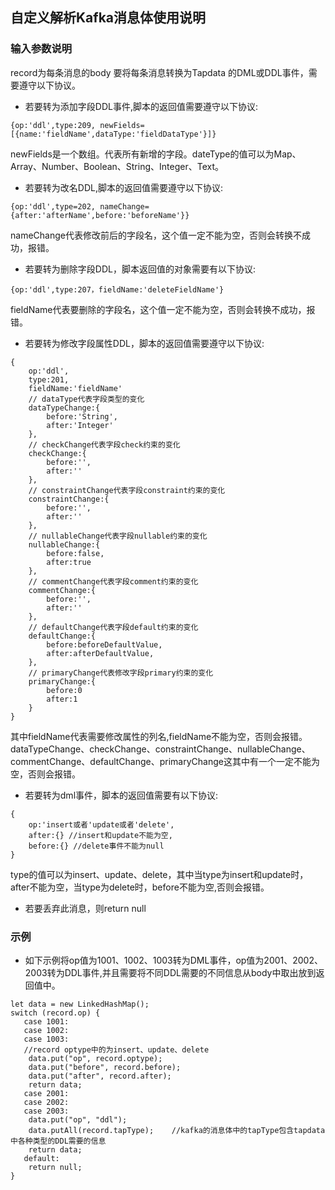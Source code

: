 ## 自定义解析Kafka消息体使用说明
### 输入参数说明
record为每条消息的body 要将每条消息转换为Tapdata 的DML或DDL事件，需要遵守以下协议。
* 若要转为添加字段DDL事件,脚本的返回值需要遵守以下协议:
```
{op:'ddl',type:209, newFields=[{name:'fieldName',dataType:'fieldDataType'}]}
```
newFields是一个数组。代表所有新增的字段。dateType的值可以为Map、Array、Number、Boolean、String、Integer、Text。
* 若要转为改名DDL,脚本的返回值需要遵守以下协议:
```
{op:'ddl',type=202, nameChange={after:'afterName',before:'beforeName'}}
```
nameChange代表修改前后的字段名，这个值一定不能为空，否则会转换不成功，报错。
* 若要转为删除字段DDL，脚本返回值的对象需要有以下协议:
```
{op:'ddl',type:207，fieldName:'deleteFieldName'}
```
fieldName代表要删除的字段名，这个值一定不能为空，否则会转换不成功，报错。
* 若要转为修改字段属性DDL，脚本的返回值需要遵守以下协议:
```
{
	op:'ddl',
	type:201,
	fieldName:'fieldName'
	// dataType代表字段类型的变化
	dataTypeChange:{
		before:'String',
		after:'Integer'
	},
	// checkChange代表字段check约束的变化
	checkChange:{
		before:'',
		after:''
	},
	// constraintChange代表字段constraint约束的变化
	constraintChange:{
		before:'',
		after:''
	},
	// nullableChange代表字段nullable约束的变化
	nullableChange:{
		before:false,
		after:true
	},
	// commentChange代表字段comment约束的变化
	commentChange:{
		before:'',
		after:''
	},
	// defaultChange代表字段default约束的变化
	defaultChange:{
		before:beforeDefaultValue,
		after:afterDefaultValue,
	},
	// primaryChange代表修改字段primary约束的变化
	primaryChange:{
		before:0
		after:1
	}
}
```
其中fieldName代表需要修改属性的列名,fieldName不能为空，否则会报错。<br/>
dataTypeChange、checkChange、constraintChange、nullableChange、commentChange、defaultChange、primaryChange这其中有一个一定不能为空，否则会报错。
* 若要转为dml事件，脚本的返回值需要有以下协议:
```
{
	op:'insert或者'update或者'delete',
	after:{} //insert和update不能为空,
	before:{} //delete事件不能为null
}
```
type的值可以为insert、update、delete，其中当type为insert和update时，after不能为空，当type为delete时，before不能为空,否则会报错。
* 若要丢弃此消息，则return null
### 示例
* 如下示例将op值为1001、1002、1003转为DML事件，op值为2001、2002、2003转为DDL事件,并且需要将不同DDL需要的不同信息从body中取出放到返回值中。
```
let data = new LinkedHashMap();
switch (record.op) {
   case 1001:
   case 1002:
   case 1003:
   //record optype中的为insert、update、delete
    data.put("op", record.optype);
    data.put("before", record.before);
    data.put("after", record.after);
    return data;
   case 2001:
   case 2002:
   case 2003:
    data.put("op", "ddl");
    data.putAll(record.tapType);	//kafka的消息体中的tapType包含tapdata中各种类型的DDL需要的信息
    return data;
   default:
    return null;
}
```

